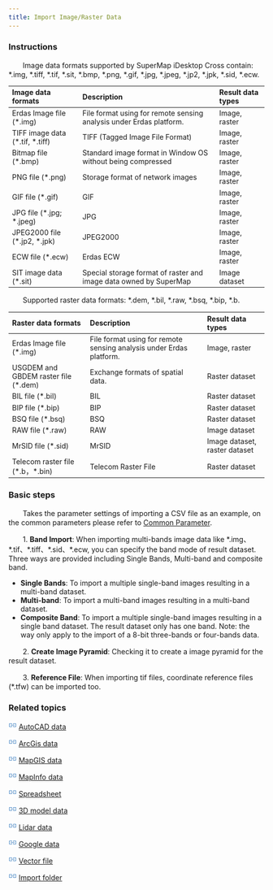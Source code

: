 ```yaml
---
title: Import Image/Raster Data
---
```


### Instructions

　　Image data formats supported by SuperMap iDesktop Cross contain: \*.img, \*.tiff, \*.tif, \*.sit, \*.bmp, \*.png, \*.gif, \*.jpg, \*.jpeg, \*.jp2, \*.jpk, \*.sid, \*.ecw.

 Image data formats           | Description             |  Result data types          
 :-------------- | :--------------- | :---------------
 Erdas Image file (\*.img)  | File format using for remote sensing analysis under Erdas platform. | Image, raster
 TIFF image data (\*.tif, \*.tiff)  | TIFF (Tagged Image File Format) | Image, raster
 Bitmap file (\*.bmp)  | Standard image format in Window OS without being compressed | Image, raster
 PNG file (\*.png) | Storage format of network images  | Image, raster
 GIF file (\*.gif) | GIF| Image, raster
 JPG file (\*.jpg; \*.jpeg) | JPG| Image, raster 
 JPEG2000 file (\*.jp2, \*.jpk) | JPEG2000| Image, raster   
 ECW file (\*.ecw) | Erdas ECW | Image, raster     
 SIT image data (\*.sit) | Special storage format of raster and image data owned by SuperMap | Image dataset

　　Supported raster data formats: \*.dem, \*.bil, \*.raw, \*.bsq, \*.bip, \*.b.

 Raster data formats           | Description             |  Result data types             
 :-------------- | :--------------- | :---------------
 Erdas Image file (\*.img)  | File format using for remote sensing analysis under Erdas platform. | Image, raster
 USGDEM and GBDEM raster file (\*.dem) | Exchange formats of spatial data.| Raster dataset    
 BIL file (\*.bil) | BIL | Raster dataset    
 BIP file (\*.bip) | BIP| Raster dataset     
 BSQ file (\*.bsq) | BSQ| Raster dataset    
 RAW file (\*.raw) | RAW| Image dataset   
 MrSID file (\*.sid) | MrSID| Image dataset, raster dataset
 Telecom raster file (\*.b，\*.bin) | Telecom Raster File | Raster dataset  



### Basic steps

　　Takes the parameter settings of importing a CSV file as an example, on the common parameters please refer to [Common Parameter](GeneraParameters.html).

　　1. **Band Import**: When importing multi-bands image data like \*.img、\*.tif、\*.tiff、\*.sid、\*.ecw, you can specify the band mode of result dataset. Three ways are provided including Single Bands, Multi-band and composite band. 

  -  **Single Bands**:  To import a multiple single-band images resulting in a multi-band dataset.
  -  **Multi-band**: To import a multi-band images resulting in a multi-band dataset.
  -  **Composite Band**: To import a multiple single-band images resulting in a single band dataset. The result dataset only has one band. Note: the way only apply to the import of a 8-bit three-bands or four-bands data.

　　2. **Create Image Pyramid**: Checking it to create a image pyramid for the result dataset.

　　3. **Reference File**: When importing tif files, coordinate reference files (\*.tfw) can be imported too.


### Related topics

![](img/smalltitle.png) [AutoCAD data](ImportAutoCAD.html)

![](img/smalltitle.png) [ArcGis data](ImportArcGIS.html)

![](img/smalltitle.png) [MapGIS data](ImportMapGIS.html)

![](img/smalltitle.png) [MapInfo data](ImportMapInfo.html)

![](img/smalltitle.png) [Spreadsheet](ImportTable.html)

![](img/smalltitle.png) [3D model data](ImportModel.html)

![](img/smalltitle.png) [Lidar data](ImportLidar.html)

![](img/smalltitle.png) [Google data](ImportKML.html)

![](img/smalltitle.png) [Vector file](ImportVectorFiles.html)

![](img/smalltitle.png) [Import folder](ImportFolder.html)




